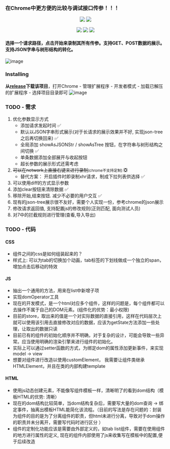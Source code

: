 ### 在Chrome中更方便的比较与调试接口传参！！！

<p align="center">
   <a href="https://github.com/prettier/prettier"><img src="https://img.shields.io/badge/code_style-prettier-ff69b4.svg?style=flat-square" /></a>
   <a href="https://github.com/eslint/eslint"><img src="https://img.shields.io/badge/code_style-eslint-ff69b4.svg?style=flat-square&color=blue" /></a>
</p>
<p align="center">
   <img src="https://img.shields.io/badge/Code-JavaScript-ff69b4.svg?style=flat-square&color=yellow" />
   <img src="https://img.shields.io/badge/Code-HTML-ff69b4.svg?style=flat-square&color=brightgreen" />
   <img src="https://img.shields.io/badge/Code-CSS-ff69b4.svg?style=flat-square&color=ff69b4" />
</p>

#### 选择一个请求路径，点击开始来录制其所有传参。支持GET、POST数据的展示。支持JSON字串与树形结构的转化。

![image](https://user-images.githubusercontent.com/34125917/115401686-3e6cc880-a21d-11eb-883b-c59ef23e6e96.png)

### Installing

**从[release](https://github.com/Gaarahan/request-comparators/releases)下载该项目**，打开Chrome - 管理扩展程序 - 开发者模式 - 加载已解压的扩展程序 - 选择项目目录即可
![image](https://user-images.githubusercontent.com/34125917/113977898-d8279380-9875-11eb-8212-641a1dcb8e6e.png)

### TODO - 需求

1. 优化参数显示方式
    - 添加请求发起时间 ✅
    - 默认以JSON字串形式展示(对于长请求的展示效果并不好, 实现json-tree之后再切换回来) ✅
    - 全局添加 showAsJSONStr / showAsTree 按钮，在字符串与树形结构之间切换 ✅
    - 单条数据添加全部展开与收起按钮
    - 超长参数的展示形式还需考虑
2. <del>可以在network上直接右键来进行录制</del><small>(chrome不支持定制)</small> ❎
    - 替代方案： 开启插件时即录制xhr请求，制成下拉列表供选择 ✅
3. 可以使用diff的方式显示参数
4. 添加clear按钮来清除数据 ✅
5. 移除开始,结束按钮. 减少不必要的用户交互 ✅
6. 现有的json-tree展示很不友好，需要个人实现一份，参考chrome的json展示
7. 修改请求返回值, 支持配置js的修改规则(正则匹配, 面向测试人员)
8. 对7中的拦截规则进行管理(查看,导入导出)

### TODO - 代码

#### CSS

- 组件之间的css是如何组装起来的？
- 样式上: 可以为tab的切换加个动画，tab标签的下划线做成一个独立的span，增加点击后移动的特效

#### JS
  
- 抽出一个通用的方法，用来在list中新增子项
- 实现domOperator工具
- 现在的开发模式，是一个html对应多个组件，这样的问题是，每个组件都可以去操作不属于自己的DOM元素。(组件化的优势：最小权限)
- 目前的store，取出来的值是一个对实际数据的直接引用，这样在代码层次上就可以使用该引用去直接修改对应的数据，应该为getState方法添加一些处理，让取出的数据只读
- 目前已有的组件的初始化顺序并不明确，对于复杂的设计，可能会导致一些异常。应当使用明确的渲染引擎来进行组件的初始化。
- 实际上可以通过setter函数的方式，为绑定dom的属性添加更新事件，来实现model -> view
- 想要对组件进行改造以使用customElement， 我需要让组件类继承HTMLElement，并且在类的内部构建template

#### HTML

- 使用js动态创建元素，不能像写组件模板一样，清晰明了的看到dom结构（模板HTML的优势: 清晰）
- 现在的dom结构比较简单，当dom结构复杂后，需要写大量的dom查询 -> 绑定事件，抽离出模板HTML能简化该流程。（目前的写法是存在问题的：封装为组件的目的是为了分离组件的职责，但html未进行分离，导致对于dom操作的职责并未分离开，需要写代码时进行区分 ）
- 组件的定制化功能应该是需要由外部定义的，如tab list组件，需要在使用组件的地方进行属性的定义, 现在的组件内部使用了js来收集写在模板中的配置,便于后续改造
